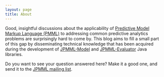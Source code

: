 ```yaml
---
layout: page
title: About
---
```


Good, insightful discussions about the applicability of [Predictive Model Markup Language (PMML)](http://www.dmg.org/) to addressing common predictive analytics problems are surprisingly hard to come by. This blog aims to fill a small part of this gap by disseminating technical knowledge that has been acquired during the development of [JPMML-Model](https://github.com/jpmml/jpmml-model) and [JPMML-Evaluator](https://github.com/jpmml/jpmml-evaluator) Java libraries.

Do you want to see your question answered here? Make it a good one, and send it to the [JPMML mailing list](https://groups.google.com/forum/#!forum/jpmml).

